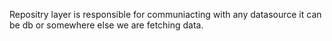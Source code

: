 Repositry layer is responsible for communiacting with any datasource it can be db or somewhere else we are fetching data.
